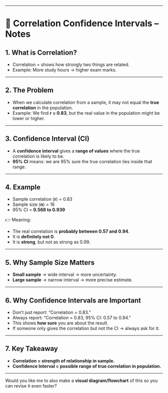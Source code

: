 
---

# 📘 Correlation Confidence Intervals – Notes

## 1. What is Correlation?

* Correlation = shows how strongly two things are related.
* Example: More study hours → higher exam marks.

---

## 2. The Problem

* When we calculate correlation from a sample, it may not equal the **true correlation** in the population.
* Example: We find **r = 0.83**, but the real value in the population might be lower or higher.

---

## 3. Confidence Interval (CI)

* A **confidence interval** gives a **range of values** where the true correlation is likely to be.
* **95% CI** means: we are 95% sure the true correlation lies inside that range.

---

## 4. Example

* Sample correlation (**r**) = 0.83
* Sample size (**n**) = 16
* 95% CI = **0.568 to 0.939**

👉 Meaning:

* The real correlation is **probably between 0.57 and 0.94**.
* It is **definitely not 0**.
* It is **strong**, but not as strong as 0.99.

---

## 5. Why Sample Size Matters

* **Small sample** → wide interval → more uncertainty.
* **Large sample** → narrow interval → more precise estimate.

---

## 6. Why Confidence Intervals are Important

* Don’t just report: “Correlation = 0.83.”
* Always report: “Correlation = 0.83, 95% CI: 0.57 to 0.94.”
* This shows **how sure** you are about the result.
* If someone only gives the correlation but not the CI → always ask for it.

---

## 7. Key Takeaway

* **Correlation = strength of relationship in sample.**
* **Confidence Interval = possible range of true correlation in population.**

---

Would you like me to also make a **visual diagram/flowchart** of this so you can revise it even faster?
